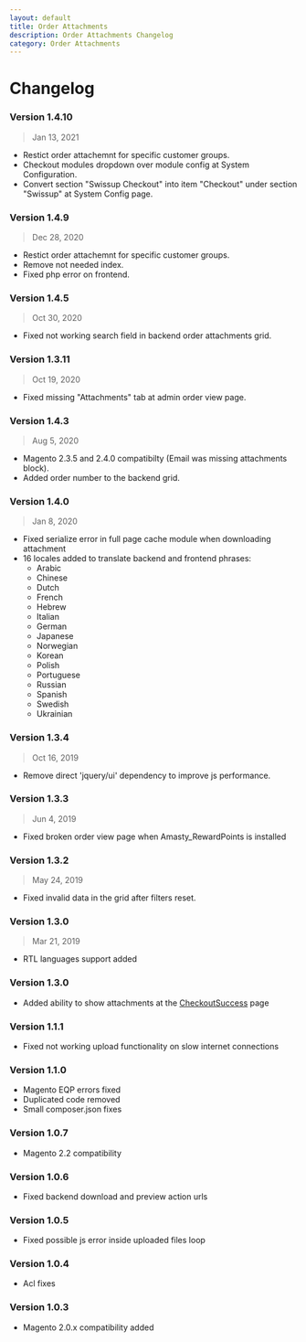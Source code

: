 ```yaml
---
layout: default
title: Order Attachments
description: Order Attachments Changelog
category: Order Attachments
---
```


# Changelog

### Version 1.4.10

> Jan 13, 2021

  - Restict order attachemnt for specific customer groups.
  - Checkout modules dropdown over module config at System Configuration.
  - Convert section "Swissup Checkout" into item "Checkout" under section "Swissup" at System Config page.

### Version 1.4.9

> Dec 28, 2020

 - Restict order attachemnt for specific customer groups.
 - Remove not needed index.
 - Fixed php error on frontend.

### Version 1.4.5

> Oct 30, 2020

 -  Fixed not working search field in backend order attachments grid.

### Version 1.3.11

> Oct 19, 2020

 -  Fixed missing "Attachments" tab at admin order view page.

### Version 1.4.3

> Aug 5, 2020

 - Magento 2.3.5 and 2.4.0 compatibilty (Email was missing attachments block).
 - Added order number to the backend grid.

### Version 1.4.0

> Jan 8, 2020

 -  Fixed serialize error in full page cache module when downloading attachment
 -  16 locales added to translate backend and frontend phrases:
    - Arabic
    - Chinese
    - Dutch
    - French
    - Hebrew
    - Italian
    - German
    - Japanese
    - Norwegian
    - Korean
    - Polish
    - Portuguese
    - Russian
    - Spanish
    - Swedish
    - Ukrainian

### Version 1.3.4

> Oct 16, 2019

 -  Remove direct 'jquery/ui' dependency to improve js performance.

### Version 1.3.3

> Jun 4, 2019

 -  Fixed broken order view page when Amasty_RewardPoints is installed

### Version 1.3.2

> May 24, 2019

 -  Fixed invalid data in the grid after filters reset.

### Version 1.3.0

> Mar 21, 2019

 -  RTL languages support added

### Version 1.3.0

 -  Added ability to show attachments at the
    [CheckoutSuccess](/m2/extensions/checkout-success/) page

### Version 1.1.1

 -  Fixed not working upload functionality on slow internet connections

### Version 1.1.0

 -  Magento EQP errors fixed
 -  Duplicated code removed
 -  Small composer.json fixes

### Version 1.0.7

 -  Magento 2.2 compatibility

### Version 1.0.6

 -  Fixed backend download and preview action urls

### Version 1.0.5

 -  Fixed possible js error inside uploaded files loop

### Version 1.0.4

 -  Acl fixes

### Version 1.0.3

 -  Magento 2.0.x compatibility added
